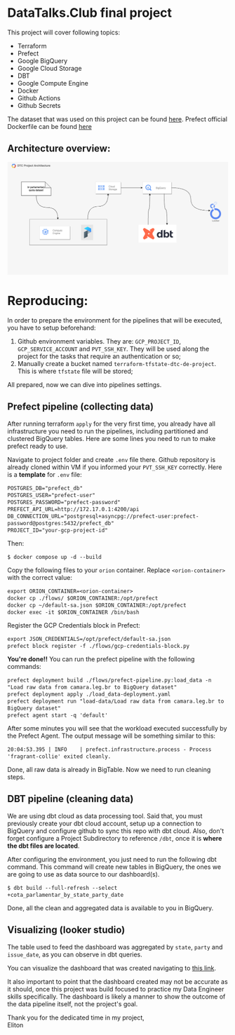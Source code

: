 # DataTalks.Club final project

This project will cover following topics:
- Terraform
- Prefect
- Google BigQuery
- Google Cloud Storage
- DBT
- Google Compute Engine
- Docker
- Github Actions
- Github Secrets

The dataset that was used on this project can be found [here](https://www2.camara.leg.br/transparencia/cota-para-exercicio-da-atividade-parlamentar/dados-abertos-cota-parlamentar). Prefect official Dockerfile can be found [here](https://github.com/PrefectHQ/prefect/blob/main/Dockerfile)

## Architecture overview:
![Architecture overview](./assets/architecture_v1.png "Architecture overview - v.1")


# Reproducing:
In order to prepare the environment for the pipelines that will be executed, you have to setup beforehand:   
1. Github environment variables. They are: `GCP_PROJECT_ID`, `GCP_SERVICE_ACCOUNT` and `PVT_SSH_KEY`. They will be used along the project for the tasks that require an authentication or so;
2. Manually create a bucket named `terraform-tfstate-dtc-de-project`. This is where `tfstate` file will be stored;

All prepared, now we can dive into pipelines settings.

## Prefect pipeline (collecting data)

After running terraform `apply` for the very first time, you already have all infrastructure you need to run the pipelines, including partitioned and clustered BigQuery tables.
Here are some lines you need to run to make prefect ready to use.

Navigate to project folder and create `.env` file there. Github repository is already cloned within VM if you informed your `PVT_SSH_KEY` correctly. Here is a **template** for `.env` file:
```
POSTGRES_DB="prefect_db"
POSTGRES_USER="prefect-user"
POSTGRES_PASSWORD="prefect-password"
PREFECT_API_URL=http://172.17.0.1:4200/api
DB_CONNECTION_URL="postgresql+asyncpg://prefect-user:prefect-password@postgres:5432/prefect_db"
PROJECT_ID="your-gcp-project-id"
```

Then:
```
$ docker compose up -d --build
```

Copy the following files to your `orion` container. Replace `<orion-container>` with the correct value:
```
export ORION_CONTAINER=<orion-container>
docker cp ./flows/ $ORION_CONTAINER:/opt/prefect
docker cp ~/default-sa.json $ORION_CONTAINER:/opt/prefect
docker exec -it $ORION_CONTAINER /bin/bash
```

Register the GCP Credentials block in Prefect:
```
export JSON_CREDENTIALS=/opt/prefect/default-sa.json
prefect block register -f ./flows/gcp-credentials-block.py
```


**You're done!!** You can run the prefect pipeline with the following commands:
```
prefect deployment build ./flows/prefect-pipeline.py:load_data -n "Load raw data from camara.leg.br to BigQuery dataset"
prefect deployment apply ./load_data-deployment.yaml
prefect deployment run "load-data/Load raw data from camara.leg.br to BigQuery dataset"
prefect agent start -q 'default'
```

After some minutes you will see that the workload executed successfully by the Prefect Agent. The output message will be something similar to this:
```
20:04:53.395 | INFO    | prefect.infrastructure.process - Process 'fragrant-collie' exited cleanly.
```

Done, all raw data is already in BigTable. Now we need to run cleaning steps.

## DBT pipeline (cleaning data)

We are using dbt cloud as data processing tool. Said that, you must previously create your dbt cloud account, setup up a connection to BigQuery and configure github to sync this repo with dbt cloud. 
Also, don't forget configure a Project Subdirectory to reference `/dbt`, once it is **where the dbt files are located**.

After configuring the environment, you just need to run the following dbt command. This command will create new tables in BigQuery, the ones we are going to use as data source to our dashboard(s).

```
$ dbt build --full-refresh --select +cota_parlamentar_by_state_party_date
```

Done, all the clean and aggregated data is available to you in BigQuery.

## Visualizing (looker studio)

The table used to feed the dashboard was aggregated by `state`, `party` and `issue_date`, as you can observe in dbt queries.

You can visualize the dashboard that was created navigating to [this link](https://lookerstudio.google.com/reporting/3b9bb23d-e4d6-4ce7-85a6-79611c327fc6).

It also important to point that the dashboard created may not be accurate as it should, once this project was build focused to practice my Data Engineer skills specifically. The dashboard is likely a manner to show the outcome of the data pipeline itself, not the project's goal.


Thank you for the dedicated time in my project,   
Eliton
